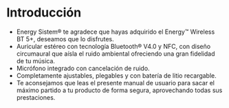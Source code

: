 Introducción
=============
* Energy Sistem® te agradece que hayas adquirido el Energy™ Wireless BT 5+, deseamos que lo disfrutes.
* Auricular estéreo con tecnología Bluetooth® V4.0 y NFC, con diseño circumaural que aísla el ruido ambiental ofreciendo una gran fidelidad de tu música. 
* Micrófono integrado con cancelación de ruido. 
* Completamente ajustables, plegables y con batería de litio recargable.
* Te aconsejamos que leas el presente manual de usuario para sacar el máximo partido a tu producto de forma segura, aprovechando todas sus prestaciones. 
